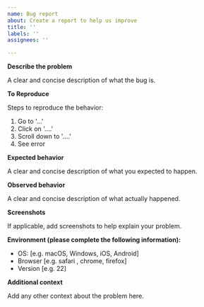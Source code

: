 ```yaml
---
name: Bug report
about: Create a report to help us improve
title: ''
labels: ''
assignees: ''

---
```


**Describe the problem**

A clear and concise description of what the bug is.

**To Reproduce**

Steps to reproduce the behavior:
1. Go to '...'
2. Click on '....'
3. Scroll down to '....'
4. See error

**Expected behavior**

A clear and concise description of what you expected to happen.

**Observed behavior**

A clear and concise description of what actually happened.

**Screenshots**

If applicable, add screenshots to help explain your problem.

**Environment (please complete the following information):**

 - OS: [e.g. macOS, Windows, iOS, Android]
 - Browser [e.g. safari , chrome, firefox]
 - Version [e.g. 22]

**Additional context**

Add any other context about the problem here.
